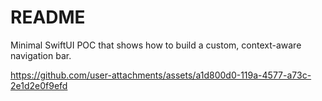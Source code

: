 # README

Minimal SwiftUI POC that shows how to build a custom, context-aware navigation bar.


https://github.com/user-attachments/assets/a1d800d0-119a-4577-a73c-2e1d2e0f9efd

